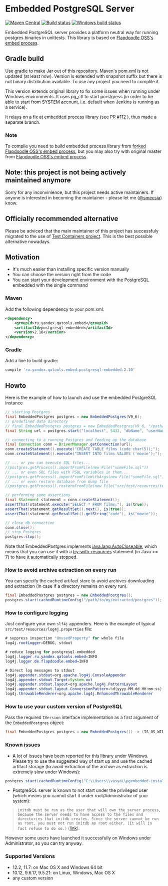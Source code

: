 # Embedded PostgreSQL Server
[![Maven Central](https://maven-badges.herokuapp.com/maven-central/ru.yandex.qatools.embed/postgresql-embedded/badge.svg?style=flat)](https://maven-badges.herokuapp.com/maven-central/ru.yandex.qatools.embed/postgresql-embedded)
[![Build status](https://travis-ci.org/yandex-qatools/postgresql-embedded.svg?branch=master)](https://travis-ci.org/yandex-qatools/postgresql-embedded/)
[![Windows build status](https://ci.appveyor.com/api/projects/status/00ov87k6fe2euwvo?svg=true)](https://ci.appveyor.com/project/smecsia/postgresql-embedded)

Embedded PostgreSQL server provides a platform neutral way for running postgres binaries in unittests.
This library is based on [Flapdoodle OSS's embed process](https://github.com/flapdoodle-oss/de.flapdoodle.embed.process). 

## Gradle build
Use gradle to make Jar out of this repository. Maven's pom.xml is not updated (at least now).
Version is extended with snapshot suffix but there is not binary distribution available. To use any project you need to complile it.

This version extends original library to fix some issues when running under Windows environments.
It uses pg_ctl to start porstgress (in order to be able to start from SYSTEM account, i.e. default when Jenkins is running as a service).

It relays on a fix at embedded process library (see [PR #112](https://github.com/flapdoodle-oss/de.flapdoodle.embed.process/pull/112) ), thus made a separate branch.

### Note
To compile you need to build embedded process library from [forked Flapdoodle OSS's embed process](https://github.com/gtsarenkov/de.flapdoodle.embed.process.git), but you may also try with original master from [Flapdoodle OSS's embed process](https://github.com/flapdoodle-oss/de.flapdoodle.embed.process).

## Note: this project is not being actively maintained anymore
Sorry for any inconvinience, but this project needs active maintainers. If anyone is interested in becoming the maintainer - please let me ([@smecsia](https://github.com/smecsia)) know.

## Officially recommended alternative
Please be adviced that the main maintainer of this project has successfuly migrated to the use of [Test Containers project](https://www.testcontainers.org/modules/databases/postgres/). This is the best possible alternative nowadays.

## Motivation

* It's much easier than installing specific version manually
* You can choose the version right from the code
* You can start your development environment with the PostgreSQL embedded with the single command

### Maven

Add the following dependency to your pom.xml:
```xml
<dependency>
    <groupId>ru.yandex.qatools.embed</groupId>
    <artifactId>postgresql-embedded</artifactId>
    <version>2.10</version>
</dependency>
```
### Gradle

Add a line to build.gradle:
```groovy
compile 'ru.yandex.qatools.embed:postgresql-embedded:2.10'
```

## Howto

Here is the example of how to launch and use the embedded PostgreSQL instance
```java
// starting Postgres
final EmbeddedPostgres postgres = new EmbeddedPostgres(V9_6);
// predefined data directory
// final EmbeddedPostgres postgres = new EmbeddedPostgres(V9_6, "/path/to/predefined/data/directory");
final String url = postgres.start("localhost", 5432, "dbName", "userName", "password");

// connecting to a running Postgres and feeding up the database
final Connection conn = DriverManager.getConnection(url);
conn.createStatement().execute("CREATE TABLE films (code char(5));");
conn.createStatement().execute("INSERT INTO films VALUES ('movie');");

// ... or you can execute SQL files...
//postgres.getProcess().importFromFile(new File("someFile.sql"))
// ... or even SQL files with PSQL variables in them...
//postgres.getProcess().importFromFileWithArgs(new File("someFile.sql"), "-v", "tblName=someTable")
// ... or even restore database from dump file
//postgres.getProcess().restoreFromFile(new File("src/test/resources/test.binary_dump"))

// performing some assertions
final Statement statement = conn.createStatement();
assertThat(statement.execute("SELECT * FROM films;"), is(true));
assertThat(statement.getResultSet().next(), is(true));
assertThat(statement.getResultSet().getString("code"), is("movie"));

// close db connection
conn.close();
// stop Postgres
postgres.stop();
```

Note that EmbeddedPostgres implements [java.lang.AutoCloseable](https://docs.oracle.com/javase/7/docs/api/java/lang/AutoCloseable.html), 
which means that you can use it with a [try-with-resources](https://docs.oracle.com/javase/tutorial/essential/exceptions/tryResourceClose.html) 
statement (in Java >= 7) to have it automatically stopped.

### How to avoid archive extraction on every run

You can specify the cached artifact store to avoid archives downloading and extraction (in case if a directory remains on every run).
```java
final EmbeddedPostgres postgres = new EmbeddedPostgres();
postgres.start(cachedRuntimeConfig("/path/to/my/extracted/postgres"));
```

### How to configure logging

Just configure your own `slf4j` appenders. Here is the example of typical `src/test/resources/log4j.properties` file:

```java
# suppress inspection "UnusedProperty" for whole file
log4j.rootLogger=DEBUG, stdout

# reduce logging for postgresql-embedded
log4j.logger.ru.yandex.qatools.embed=INFO
log4j.logger.de.flapdoodle.embed=INFO

# Direct log messages to stdout
log4j.appender.stdout=org.apache.log4j.ConsoleAppender
log4j.appender.stdout.Target=System.out
log4j.appender.stdout.layout=org.apache.log4j.PatternLayout
log4j.appender.stdout.layout.ConversionPattern=%d{yyyy-MM-dd HH:mm:ss} %-5p %c{1}:%L - %m%n
log4j.throwableRenderer=org.apache.log4j.EnhancedThrowableRenderer
```

### How to use your custom version of PostgreSQL

Pass the required `IVersion` interface implementation as a first argument of the `EmbeddedPostgres` object:

```java
final EmbeddedPostgres postgres = new EmbeddedPostgres(() -> (IS_OS_WINDOWS) ? "9.6.2-2" : "9.6.2-1");
```

### Known issues
* A lot of issues have been reported for this library under Windows. Please try to use the suggested way of start up and use
the cached artifact storage (to avoid extraction of the archive as extraction is extremely slow under Windows): 
```java
postgres.start(cachedRuntimeConfig("C:\\Users\\vasya\\pgembedded-installation"));
```

* PostgreSQL server is known to not start under the privileged user (which means you cannot start it under root/Administrator of your system):  

> `initdb must be run as the user that will own the server process, because the server needs to have access to the files and directories that initdb creates. Since the server cannot be run as root, you must not run initdb as root either. (It will in fact refuse to do so.)` 
  ([link](http://www.postgresql.org/docs/9.5/static/app-initdb.html)).   
  
  However some users have launched it successfully on Windows under Administrator, so you can try anyway. 
  
### Supported Versions

* 12.2, 11.7: on Mac OS X and Windows 64 bit
* 10.12, 9.6.17, 9.5.21: on Linux, Windows, Mac OS X
* any custom version
